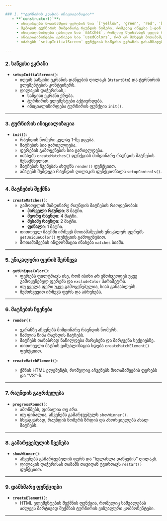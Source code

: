 ```yaml
---

### 1. **ტურნირის კლასის ინიციალიზაცია**
   - **`constructor()`**: 
     - ინიცირდება მოთამაშეთა ფერების სია `['yellow', 'green', 'red', 'blue']`.
     - შემოდის ტურნირის მიმდინარე რაუნდის ნომერი, რომელიც იწყება 1-დან.
     - ინიციალიზირდება ცარიელი სია `matches`, რომელიც შეინახავს ყველა მატჩის ინფორმაციას.
     - ინიციალიზირდება ცარიელი სია `usedColors`, რომ არ მოხდეს მოთამაშეების ერთნაირი ფერების გამოყენება.
     - იძახებს `setupInitialScreen` ფუნქციას საწყისი ეკრანის დასამზადებლად.

---
```


### 2. **საწყისი ეკრანი**
   - **`setupInitialScreen()`**:
     - იღებს საწყისი ეკრანის დაწყების ღილაკს (`#startBtn`) და ტურნირის ელემენტების კონტეინერს.
     - ღილაკის დაჭერისას,:
       - საწყისი ეკრანი ქრება.
       - ტურნირის ელემენტები აქტიურდება.
       - ინიციალიზირდება ტურნირის ფუნქცია `init()`.

---

### 3. **ტურნირის ინიციალიზაცია**
   - **`init()`**:
     - რაუნდის ნომერი კვლავ 1-ზე დგება.
     - მატჩების სია ცარიელდება.
     - ფერების გამოყენების სია ცარიელდება.
     - იძახებს `createMatches()` ფუნქციას მიმდინარე რაუნდის მატჩების შესაქმნელად.
     - მატჩების ჩვენებას ახდენს `render()` ფუნქციით.
     - ამატებს შემდეგი რაუნდის ღილაკის ფუნქციონალს `setupControls()`.

---

### 4. **მატჩების შექმნა**
   - **`createMatches()`**:
     - გამოთვლის მიმდინარე რაუნდის მატჩების რაოდენობას:
       - **პირველი რაუნდი**: 8 მატჩი.
       - **მეორე რაუნდი**: 4 მატჩი.
       - **მესამე რაუნდი**: 2 მატჩი.
       - **ფინალი**: 1 მატჩი.
     - თითოეულ მატჩში ირჩევს მოთამაშეების უნიკალურ ფერებს `getUniqueColor()` ფუნქციის გამოყენებით.
     - მოთამაშეების ინფორმაცია ინახება `matches` სიაში.

---

### 5. **უნიკალური ფერის შერჩევა**
   - **`getUniqueColor()`**:
     - ფერებს ფილტრავს ისე, რომ ისინი არ ემთხვეოდეს უკვე გამოყენებულ ფერებს და `excludeColor` პარამეტრს.
     - თუ ყველა ფერი უკვე გამოყენებულია, სიას განაახლებს.
     - შემთხვევით ირჩევს ფერს და აბრუნებს.

---

### 6. **მატჩების ჩვენება**
   - **`render()`**:
     - ეკრანზე აჩვენებს მიმდინარე რაუნდის ნომერს.
     - წაშლის წინა რაუნდის მატჩებს.
     - მატჩებს თანაბრად ნაწილდება მარცხენა და მარჯვენა სექციებზე.
     - თითოეული მატჩის ვიზუალიზაცია ხდება `createMatchElement()` ფუნქციით.

   - **`createMatchElement()`**:
     - ქმნის HTML ელემენტს, რომელიც აჩვენებს მოთამაშეების ფერებს და "VS"-ს.

---

### 7. **რაუნდის გაგრძელება**
   - **`progressRound()`**:
     - ამოწმებს, ფინალია თუ არა.
     - თუ ფინალია, აჩვენებს გამარჯვებულს `showWinner()`.
     - სხვაგვარად, რაუნდის ნომერს ზრდის და ახორციელებს ახალ მატჩებს.

---

### 8. **გამარჯვებულის ჩვენება**
   - **`showWinner()`**:
     - აჩვენებს გამარჯვებულის ფერს და "ხელახლა დაწყების" ღილაკს.
     - ღილაკის დაჭერისას თამაშს თავიდან ტვირთავს `restart()` ფუნქციით.

---

### 9. **დამხმარე ფუნქციები**
   - **`createElement()`**:
     - HTML ელემენტების შექმნის ფუნქცია, რომელიც საშუალებას აძლევს მარტივად შექმნას ტურნირის ვიზუალური კომპონენტები.

---